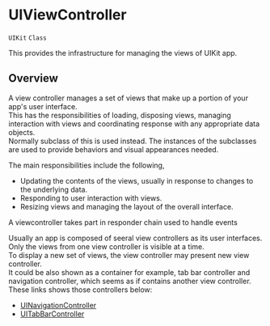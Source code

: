 # UIViewController

`UIKit` `Class`

This provides the infrastructure for managing the views of UIKit app.

## Overview
A view controller manages a set of views that make up a portion of your app's user interface.  
This has the responsibilities of loading, disposing views, managing interaction with views and coordinating response with any appropriate data objects.  
Normally subclass of this is used instead. The instances of the subclasses are used to provide behaviors and visual appearances needed.

The main responsibilities include the following,  
- Updating the contents of the views, usually in response to changes to the underlying data.
- Responding to user interaction with views.
- Resizing views and managing the layout of the overall interface.

A viewcontroller takes part in responder chain used to handle events

Usually an app is composed of seeral view controllers as its user interfaces.  
Only the views from one view controller is visible at a time.  
To display a new set of views, the view controller may present new view controller.  
It could be also shown as a container for example, tab bar controller and navigation controller, which seems as if contains another view controller. These links shows those controllers below:
- [UINavigationController](UINavigationController.md)
- [UITabBarController](UINavigationController.md)


